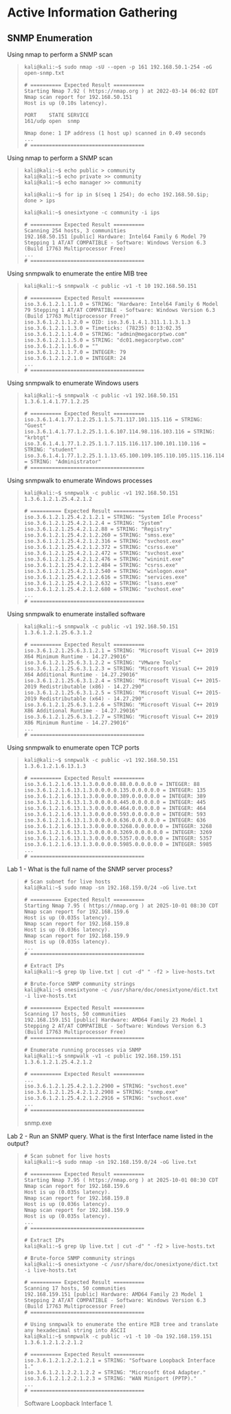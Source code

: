 # Active Information Gathering

## SNMP Enumeration

Using nmap to perform a SNMP scan
>``` shell
>kali@kali:~$ sudo nmap -sU --open -p 161 192.168.50.1-254 -oG open-snmp.txt
>
># ========== Expected Result ==========
>Starting Nmap 7.92 ( https://nmap.org ) at 2022-03-14 06:02 EDT
>Nmap scan report for 192.168.50.151
>Host is up (0.10s latency).
>
>PORT    STATE SERVICE
>161/udp open  snmp
>
>Nmap done: 1 IP address (1 host up) scanned in 0.49 seconds
>...
># =====================================
>```

Using nmap to perform a SNMP scan
>``` shell
>kali@kali:~$ echo public > community
>kali@kali:~$ echo private >> community
>kali@kali:~$ echo manager >> community
>
>kali@kali:~$ for ip in $(seq 1 254); do echo 192.168.50.$ip; done > ips
>
>kali@kali:~$ onesixtyone -c community -i ips
>
># ========== Expected Result ==========
>Scanning 254 hosts, 3 communities
>192.168.50.151 [public] Hardware: Intel64 Family 6 Model 79 Stepping 1 AT/AT COMPATIBLE - Software: Windows Version 6.3 (Build 17763 Multiprocessor Free)
>...
># =====================================
>```

Using snmpwalk to enumerate the entire MIB tree
>``` shell
>kali@kali:~$ snmpwalk -c public -v1 -t 10 192.168.50.151
>
># ========== Expected Result ==========
>iso.3.6.1.2.1.1.1.0 = STRING: "Hardware: Intel64 Family 6 Model 79 Stepping 1 AT/AT COMPATIBLE - Software: Windows Version 6.3 (Build 17763 Multiprocessor Free)"
>iso.3.6.1.2.1.1.2.0 = OID: iso.3.6.1.4.1.311.1.1.3.1.3
>iso.3.6.1.2.1.1.3.0 = Timeticks: (78235) 0:13:02.35
>iso.3.6.1.2.1.1.4.0 = STRING: "admin@megacorptwo.com"
>iso.3.6.1.2.1.1.5.0 = STRING: "dc01.megacorptwo.com"
>iso.3.6.1.2.1.1.6.0 = ""
>iso.3.6.1.2.1.1.7.0 = INTEGER: 79
>iso.3.6.1.2.1.2.1.0 = INTEGER: 24
>...
># =====================================
>```

Using snmpwalk to enumerate Windows users
>``` shell
>kali@kali:~$ snmpwalk -c public -v1 192.168.50.151 1.3.6.1.4.1.77.1.2.25
>
># ========== Expected Result ==========
>iso.3.6.1.4.1.77.1.2.25.1.1.5.71.117.101.115.116 = STRING: "Guest"
>iso.3.6.1.4.1.77.1.2.25.1.1.6.107.114.98.116.103.116 = STRING: "krbtgt"
>iso.3.6.1.4.1.77.1.2.25.1.1.7.115.116.117.100.101.110.116 = STRING: "student"
>iso.3.6.1.4.1.77.1.2.25.1.1.13.65.100.109.105.110.105.115.116.114.97.116.111.114 = STRING: "Administrator"
># =====================================
>```

Using snmpwalk to enumerate Windows processes
>``` shell
>kali@kali:~$ snmpwalk -c public -v1 192.168.50.151 1.3.6.1.2.1.25.4.2.1.2
>
># ========== Expected Result ==========
>iso.3.6.1.2.1.25.4.2.1.2.1 = STRING: "System Idle Process"
>iso.3.6.1.2.1.25.4.2.1.2.4 = STRING: "System"
>iso.3.6.1.2.1.25.4.2.1.2.88 = STRING: "Registry"
>iso.3.6.1.2.1.25.4.2.1.2.260 = STRING: "smss.exe"
>iso.3.6.1.2.1.25.4.2.1.2.316 = STRING: "svchost.exe"
>iso.3.6.1.2.1.25.4.2.1.2.372 = STRING: "csrss.exe"
>iso.3.6.1.2.1.25.4.2.1.2.472 = STRING: "svchost.exe"
>iso.3.6.1.2.1.25.4.2.1.2.476 = STRING: "wininit.exe"
>iso.3.6.1.2.1.25.4.2.1.2.484 = STRING: "csrss.exe"
>iso.3.6.1.2.1.25.4.2.1.2.540 = STRING: "winlogon.exe"
>iso.3.6.1.2.1.25.4.2.1.2.616 = STRING: "services.exe"
>iso.3.6.1.2.1.25.4.2.1.2.632 = STRING: "lsass.exe"
>iso.3.6.1.2.1.25.4.2.1.2.680 = STRING: "svchost.exe"
>...
># =====================================
>```

Using snmpwalk to enumerate installed software
>``` shell
>kali@kali:~$ snmpwalk -c public -v1 192.168.50.151 1.3.6.1.2.1.25.6.3.1.2
>
># ========== Expected Result ==========
>iso.3.6.1.2.1.25.6.3.1.2.1 = STRING: "Microsoft Visual C++ 2019 X64 Minimum Runtime - 14.27.29016"
>iso.3.6.1.2.1.25.6.3.1.2.2 = STRING: "VMware Tools"
>iso.3.6.1.2.1.25.6.3.1.2.3 = STRING: "Microsoft Visual C++ 2019 X64 Additional Runtime - 14.27.29016"
>iso.3.6.1.2.1.25.6.3.1.2.4 = STRING: "Microsoft Visual C++ 2015-2019 Redistributable (x86) - 14.27.290"
>iso.3.6.1.2.1.25.6.3.1.2.5 = STRING: "Microsoft Visual C++ 2015-2019 Redistributable (x64) - 14.27.290"
>iso.3.6.1.2.1.25.6.3.1.2.6 = STRING: "Microsoft Visual C++ 2019 X86 Additional Runtime - 14.27.29016"
>iso.3.6.1.2.1.25.6.3.1.2.7 = STRING: "Microsoft Visual C++ 2019 X86 Minimum Runtime - 14.27.29016"
>...
># =====================================
>```

Using snmpwalk to enumerate open TCP ports
>``` shell
>kali@kali:~$ snmpwalk -c public -v1 192.168.50.151 1.3.6.1.2.1.6.13.1.3
>
># ========== Expected Result ==========
>iso.3.6.1.2.1.6.13.1.3.0.0.0.0.88.0.0.0.0.0 = INTEGER: 88
>iso.3.6.1.2.1.6.13.1.3.0.0.0.0.135.0.0.0.0.0 = INTEGER: 135
>iso.3.6.1.2.1.6.13.1.3.0.0.0.0.389.0.0.0.0.0 = INTEGER: 389
>iso.3.6.1.2.1.6.13.1.3.0.0.0.0.445.0.0.0.0.0 = INTEGER: 445
>iso.3.6.1.2.1.6.13.1.3.0.0.0.0.464.0.0.0.0.0 = INTEGER: 464
>iso.3.6.1.2.1.6.13.1.3.0.0.0.0.593.0.0.0.0.0 = INTEGER: 593
>iso.3.6.1.2.1.6.13.1.3.0.0.0.0.636.0.0.0.0.0 = INTEGER: 636
>iso.3.6.1.2.1.6.13.1.3.0.0.0.0.3268.0.0.0.0.0 = INTEGER: 3268
>iso.3.6.1.2.1.6.13.1.3.0.0.0.0.3269.0.0.0.0.0 = INTEGER: 3269
>iso.3.6.1.2.1.6.13.1.3.0.0.0.0.5357.0.0.0.0.0 = INTEGER: 5357
>iso.3.6.1.2.1.6.13.1.3.0.0.0.0.5985.0.0.0.0.0 = INTEGER: 5985
>...
># =====================================
>```

Lab 1 - What is the full name of the SNMP server process?
>``` shell
># Scan subnet for live hosts
>kali@kali:~$ sudo nmap -sn 192.168.159.0/24 -oG live.txt
>
># ========== Expected Result ==========
>Starting Nmap 7.95 ( https://nmap.org ) at 2025-10-01 08:30 CDT
>Nmap scan report for 192.168.159.6
>Host is up (0.035s latency).
>Nmap scan report for 192.168.159.8
>Host is up (0.036s latency).
>Nmap scan report for 192.168.159.9
>Host is up (0.035s latency).
>...
># =====================================
>
># Extract IPs
>kali@kali:~$ grep Up live.txt | cut -d" " -f2 > live-hosts.txt
>
># Brute-force SNMP community strings
>kali@kali:~$ onesixtyone -c /usr/share/doc/onesixtyone/dict.txt -i live-hosts.txt
>
># ========== Expected Result ==========
>Scanning 17 hosts, 50 communities
>192.168.159.151 [public] Hardware: AMD64 Family 23 Model 1 Stepping 2 AT/AT COMPATIBLE - Software: Windows Version 6.3 (Build 17763 Multiprocessor Free)
># =====================================
>
># Enumerate running processes via SNMP
>kali@kali:~$ snmpwalk -v1 -c public 192.168.159.151 1.3.6.1.2.1.25.4.2.1.2
>
># ========== Expected Result ==========
>...
>iso.3.6.1.2.1.25.4.2.1.2.2900 = STRING: "svchost.exe"
>iso.3.6.1.2.1.25.4.2.1.2.2908 = STRING: "snmp.exe"
>iso.3.6.1.2.1.25.4.2.1.2.2916 = STRING: "svchost.exe"
>...
># =====================================
>```
>snmp.exe

Lab 2 - Run an SNMP query. What is the first Interface name listed in the output?
>``` shell
># Scan subnet for live hosts
>kali@kali:~$ sudo nmap -sn 192.168.159.0/24 -oG live.txt
>
># ========== Expected Result ==========
>Starting Nmap 7.95 ( https://nmap.org ) at 2025-10-01 08:30 CDT
>Nmap scan report for 192.168.159.6
>Host is up (0.035s latency).
>Nmap scan report for 192.168.159.8
>Host is up (0.036s latency).
>Nmap scan report for 192.168.159.9
>Host is up (0.035s latency).
>...
># =====================================
>
># Extract IPs
>kali@kali:~$ grep Up live.txt | cut -d" " -f2 > live-hosts.txt
>
># Brute-force SNMP community strings
>kali@kali:~$ onesixtyone -c /usr/share/doc/onesixtyone/dict.txt -i live-hosts.txt
>
># ========== Expected Result ==========
>Scanning 17 hosts, 50 communities
>192.168.159.151 [public] Hardware: AMD64 Family 23 Model 1 Stepping 2 AT/AT COMPATIBLE - Software: Windows Version 6.3 (Build 17763 Multiprocessor Free)
># =====================================
>
># Using snmpwalk to enumerate the entire MIB tree and translate any hexadecimal string into ASCII
>kali@kali:~$ snmpwalk -c public -v1 -t 10 -Oa 192.168.159.151 1.3.6.1.2.1.2.2.1.2
>
># ========== Expected Result ==========
>iso.3.6.1.2.1.2.2.1.2.1 = STRING: "Software Loopback Interface 1."
>iso.3.6.1.2.1.2.2.1.2.2 = STRING: "Microsoft 6to4 Adapter."
>iso.3.6.1.2.1.2.2.1.2.3 = STRING: "WAN Miniport (PPTP)."
>...
># =====================================
>```
>Software Loopback Interface 1.
